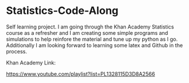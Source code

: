 # Statistics-Code-Along

Self learning project.  I am going through the Khan Academy Statistics course as a refresher and I am creating some simple programs and simulations to help reinfore the material and tune up my python as I go.  Additionally I am looking forward to learning some latex and Github in the process.

Khan Academy Link:

https://www.youtube.com/playlist?list=PL1328115D3D8A2566
